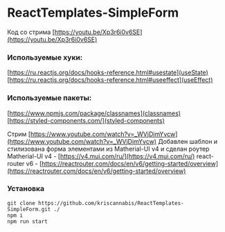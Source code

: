 # ReactTemplates-SimpleForm
Код со стрима [https://youtu.be/Xp3r6i0v6SE](https://youtu.be/Xp3r6i0v6SE)
### Используемые хуки:  
[https://ru.reactjs.org/docs/hooks-reference.html#usestate](useState)  
[https://ru.reactjs.org/docs/hooks-reference.html#useeffect](useEffect)  
### Используемые пакеты:  
[https://www.npmjs.com/package/classnames](classnames)  
[https://styled-components.com/](styled-components)  

Стрим [https://www.youtube.com/watch?v=_WVjDimYvcw](https://www.youtube.com/watch?v=_WVjDimYvcw)
Добавлен шаблон и стилизована форма элементами из Matherial-UI v4 и сделан роутер
Matherial-UI v4 - [https://v4.mui.com/ru/](https://v4.mui.com/ru/)
react-router v6 - [https://reactrouter.com/docs/en/v6/getting-started/overview](https://reactrouter.com/docs/en/v6/getting-started/overview)

### Установка
`git clone https://github.com/kriscannabis/ReactTemplates-SimpleForm.git ./`  
`npm i`  
`npm run start`  
